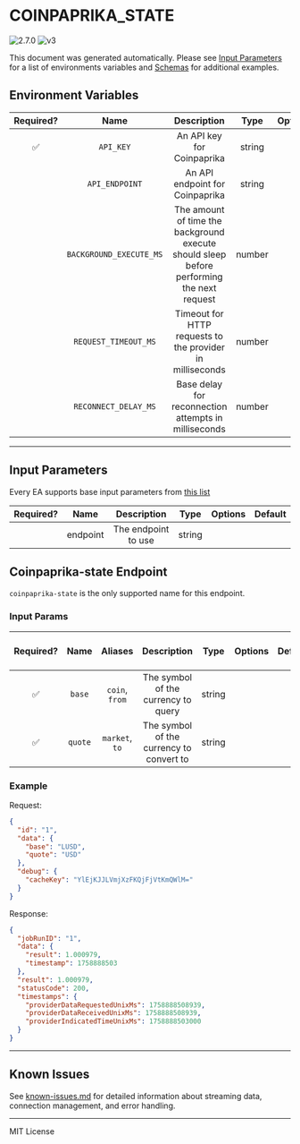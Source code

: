 # COINPAPRIKA_STATE

![2.7.0](https://img.shields.io/github/package-json/v/smartcontractkit/external-adapters-js?filename=packages/sources/coinpaprika-state/package.json) ![v3](https://img.shields.io/badge/framework%20version-v3-blueviolet)

This document was generated automatically. Please see [Input Parameters](#Input-Parameters) for a list of environments variables and [Schemas](#Schemas) for additional examples.

## Environment Variables

| Required? |          Name           |                                        Description                                        |  Type  | Options |                       Default                       |
| :-------: | :---------------------: | :---------------------------------------------------------------------------------------: | :----: | :-----: | :-------------------------------------------------: |
|    ✅     |        `API_KEY`        |                                An API key for Coinpaprika                                 | string |         |                                                     |
|           |     `API_ENDPOINT`      |                              An API endpoint for Coinpaprika                              | string |         | `https://chainlink-streaming.dexpaprika.com/stream` |
|           | `BACKGROUND_EXECUTE_MS` | The amount of time the background execute should sleep before performing the next request | number |         |                       `3000`                        |
|           |  `REQUEST_TIMEOUT_MS`   |                 Timeout for HTTP requests to the provider in milliseconds                 | number |         |                       `60000`                       |
|           |  `RECONNECT_DELAY_MS`   |                   Base delay for reconnection attempts in milliseconds                    | number |         |                       `5000`                        |

---

## Input Parameters

Every EA supports base input parameters from [this list](https://github.com/smartcontractkit/ea-framework-js/blob/main/src/config/index.ts)

| Required? |   Name   |     Description     |  Type  | Options | Default |
| :-------: | :------: | :-----------------: | :----: | :-----: | :-----: |
|           | endpoint | The endpoint to use | string |         |         |

## Coinpaprika-state Endpoint

`coinpaprika-state` is the only supported name for this endpoint.

### Input Params

| Required? |  Name   |    Aliases     |               Description                |  Type  | Options | Default | Depends On | Not Valid With |
| :-------: | :-----: | :------------: | :--------------------------------------: | :----: | :-----: | :-----: | :--------: | :------------: |
|    ✅     | `base`  | `coin`, `from` |   The symbol of the currency to query    | string |         |         |            |                |
|    ✅     | `quote` | `market`, `to` | The symbol of the currency to convert to | string |         |         |            |                |

### Example

Request:

```json
{
  "id": "1",
  "data": {
    "base": "LUSD",
    "quote": "USD"
  },
  "debug": {
    "cacheKey": "YlEjKJJLVmjXzFKQjFjVtKmQWlM="
  }
}
```

Response:

```json
{
  "jobRunID": "1",
  "data": {
    "result": 1.000979,
    "timestamp": 1758888503
  },
  "result": 1.000979,
  "statusCode": 200,
  "timestamps": {
    "providerDataRequestedUnixMs": 1758888508939,
    "providerDataReceivedUnixMs": 1758888508939,
    "providerIndicatedTimeUnixMs": 1758888503000
  }
}
```

---

## Known Issues

See [known-issues.md](./known-issues.md) for detailed information about streaming data, connection management, and error handling.

---

MIT License
